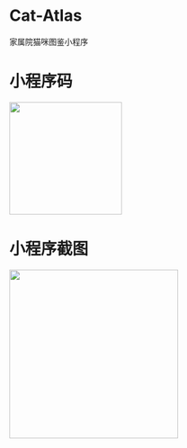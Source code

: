 # Cat-Atlas
家属院猫咪图鉴小程序

# 小程序码
<img src="https://github.com/xinag1/cats/blob/main/%E5%B0%8F%E7%A8%8B%E5%BA%8F%E7%A0%81.jpg"  width="200" height="200" align="bottom" />



# 小程序截图
<img src="https://github.com/xinag1/CatAtlas/blob/main/%E6%88%AA%E5%9B%BE1.jpg"  width="300"  align="bottom" />

